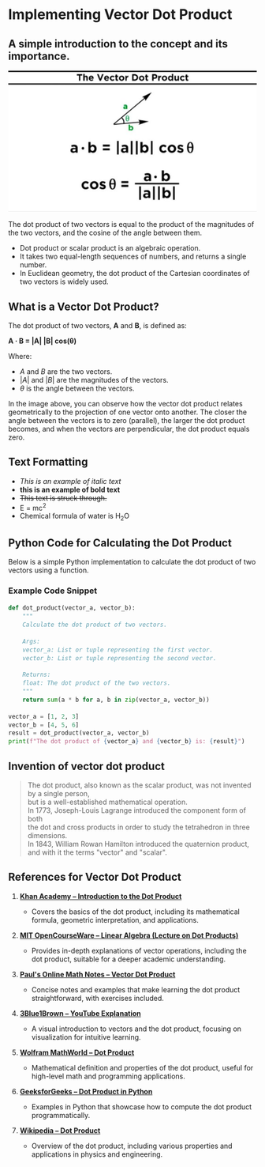 # **Implementing Vector Dot Product**
## A simple introduction to the concept and its importance.

![vector product](https://github.com/Asityadav1234/gitass4898/blob/main/vector.png?raw=true)
</br>

The dot product of two vectors is equal to the product of the magnitudes of the two vectors, 
and the cosine of the angle between them.
- Dot product or scalar product is an algebraic operation.
- It takes two equal-length sequences of numbers, and returns a single number.
- In Euclidean geometry, the dot product of the Cartesian coordinates of two vectors is widely used.

## What is a Vector Dot Product?
The dot product of two vectors, **A** and **B**, is defined as:
<p><b>A · B = |A| |B| cos(θ)</b></p>

Where:
- $A$ and $B$ are the two vectors.
- $|A|$ and $|B|$ are the magnitudes of the vectors.
- $\theta$ is the angle between the vectors.

In the image above, you can observe how the vector dot product relates geometrically to the projection of one vector onto another. The closer the angle between the vectors is to zero (parallel), the larger the dot product becomes, and when the vectors are perpendicular, the dot product equals zero.

## **Text Formatting**
- _This is an example of italic text_
- **this is an example of bold text**
- ~~This text is struck through.~~
- E = mc<sup>2</sup>
- Chemical formula of water is H<sub>2</sub>O

## Python Code for Calculating the Dot Product

Below is a simple Python implementation to calculate the dot product of two vectors using a function.

### Example Code Snippet

```python
def dot_product(vector_a, vector_b):
    """
    Calculate the dot product of two vectors.
    
    Args:
    vector_a: List or tuple representing the first vector.
    vector_b: List or tuple representing the second vector.
    
    Returns:
    float: The dot product of the two vectors.
    """
    return sum(a * b for a, b in zip(vector_a, vector_b))

vector_a = [1, 2, 3]
vector_b = [4, 5, 6]
result = dot_product(vector_a, vector_b)
print(f"The dot product of {vector_a} and {vector_b} is: {result}")
```

## Invention of vector dot product
> The dot product, also known as the scalar product, was not invented by a single person,</br>
> but is a well-established mathematical operation.</br>
> In 1773, Joseph-Louis Lagrange introduced the component form of both</br>
> the dot and cross products in order to study the tetrahedron in three dimensions.</br>
> In 1843, William Rowan Hamilton introduced the quaternion product, and with it the terms "vector" and "scalar".</br> 

## References for Vector Dot Product

1. **[Khan Academy – Introduction to the Dot Product](https://www.khanacademy.org/math/linear-algebra/vectors-and-spaces/dot-cross-products/v/vector-dot-product-and-vector-length)**
   - Covers the basics of the dot product, including its mathematical formula, geometric interpretation, and applications.

2. **[MIT OpenCourseWare – Linear Algebra (Lecture on Dot Products)](https://ocw.mit.edu/courses/mathematics/18-06-linear-algebra-spring-2010/)**
   - Provides in-depth explanations of vector operations, including the dot product, suitable for a deeper academic understanding.

3. **[Paul's Online Math Notes – Vector Dot Product](https://tutorial.math.lamar.edu/classes/calciii/dotproduct.aspx)**
   - Concise notes and examples that make learning the dot product straightforward, with exercises included.

4. **[3Blue1Brown – YouTube Explanation](https://www.youtube.com/watch?v=LyGKycYT2v0)**
   - A visual introduction to vectors and the dot product, focusing on visualization for intuitive learning.

5. **[Wolfram MathWorld – Dot Product](https://mathworld.wolfram.com/DotProduct.html)**
   - Mathematical definition and properties of the dot product, useful for high-level math and programming applications.

6. **[GeeksforGeeks – Dot Product in Python](https://www.geeksforgeeks.org/dot-product-and-cross-product-in-python/)**
   - Examples in Python that showcase how to compute the dot product programmatically.

7. **[Wikipedia – Dot Product](https://en.wikipedia.org/wiki/Dot_product)**
   - Overview of the dot product, including various properties and applications in physics and engineering.

